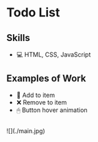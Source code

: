 # Todo List

## Skills

- 💻 HTML, CSS, JavaScript

## Examples of Work

- 📝 Add to item
- ❌ Remove to item
- 🖱 Button hover animation

<br/>
![](./main.jpg)
